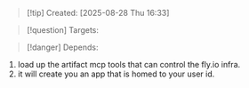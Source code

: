
>[!tip] Created: [2025-08-28 Thu 16:33]

>[!question] Targets: 

>[!danger] Depends: 

1. load up the artifact mcp tools that can control the fly.io infra.
2. it will create you an app that is homed to your user id.


